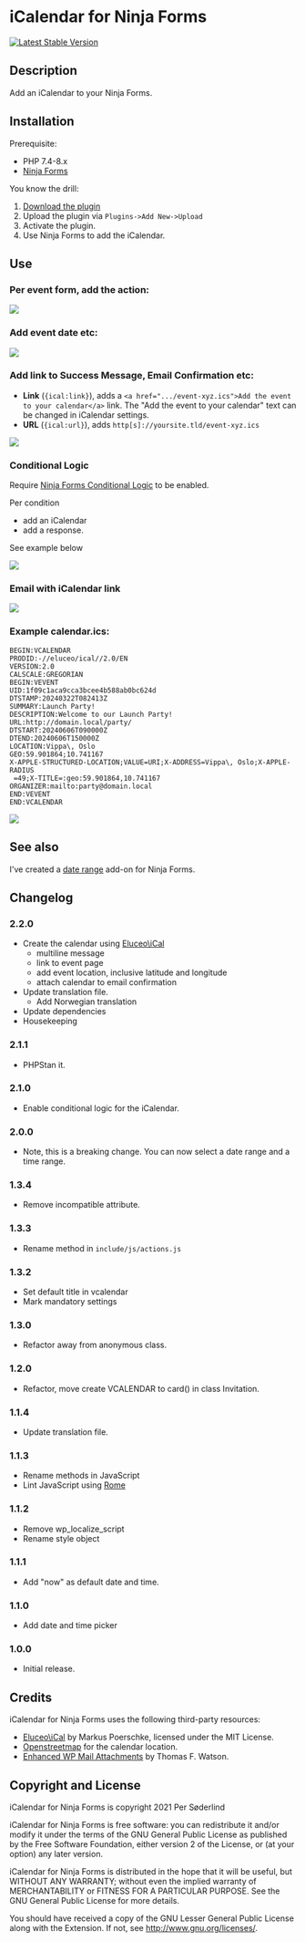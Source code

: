 # iCalendar for Ninja Forms

[![Latest Stable Version](https://poser.pugx.org/soderlind/icalendar-ninja-forms/v)](//packagist.org/packages/soderlind/icalendar-ninja-forms)

## Description

Add an iCalendar to your Ninja Forms.

## Installation

Prerequisite:

- PHP 7.4-8.x
- [Ninja Forms](https://wordpress.org/plugins/ninja-forms/)

You know the drill:

1. [Download the plugin](https://github.com/soderlind/icalendar-ninja-form/archive/refs/heads/main.zip)
1. Upload the plugin via `Plugins->Add New->Upload`
1. Activate the plugin.
1. Use Ninja Forms to add the iCalendar.

## Use

### Per event form, add the action:

<img src=".wordpress-org/add-icalendar.gif" />

### Add event date etc:

<img src=".wordpress-org/icalendar-event.png" />

### Add link to Success Message, Email Confirmation etc:

- **Link** (`{ical:link}`), adds a `<a href=".../event-xyz.ics">Add the event to your calendar</a>` link. The "Add the event to your calendar" text can be changed in iCalendar settings.
- **URL** (`{ical:url}`), adds `http[s]://yoursite.tld/event-xyz.ics`

<img src=".wordpress-org/add-merge-tag.gif" />

### Conditional Logic

Require [Ninja Forms Conditional Logic](https://ninjaforms.com/extensions/conditional-logic/) to be enabled.

Per condition

- add an iCalendar
- add a response.

See example below

<img src=".wordpress-org/conditional-logic-icalendar.gif" />

### Email with iCalendar link

<img src=".wordpress-org/email.png" />

### Example calendar.ics:

```
BEGIN:VCALENDAR
PRODID:-//eluceo/ical//2.0/EN
VERSION:2.0
CALSCALE:GREGORIAN
BEGIN:VEVENT
UID:1f09c1aca9cca3bcee4b588ab0bc624d
DTSTAMP:20240322T082413Z
SUMMARY:Launch Party!
DESCRIPTION:Welcome to our Launch Party!
URL:http://domain.local/party/
DTSTART:20240606T090000Z
DTEND:20240606T150000Z
LOCATION:Vippa\, Oslo
GEO:59.901864;10.741167
X-APPLE-STRUCTURED-LOCATION;VALUE=URI;X-ADDRESS=Vippa\, Oslo;X-APPLE-RADIUS
 =49;X-TITLE=:geo:59.901864,10.741167
ORGANIZER:mailto:party@domain.local
END:VEVENT
END:VCALENDAR
```

<img src=".wordpress-org/calendar-example.png">

## See also

I've created a [date range](https://github.com/soderlind/date-range-ninja-forms) add-on for Ninja Forms.

## Changelog

### 2.2.0

- Create the calendar using [Eluceo\iCal](https://github.com/markuspoerschke/iCal)
  - multiline message
  - link to event page
  - add event location, inclusive latitude and longitude
  - attach calendar to email confirmation
- Update translation file.
  - Add Norwegian translation
- Update dependencies
- Housekeeping

### 2.1.1

- PHPStan it.

### 2.1.0

- Enable conditional logic for the iCalendar.

### 2.0.0

- Note, this is a breaking change. You can now select a date range and a time range.

### 1.3.4

- Remove incompatible attribute.

### 1.3.3

- Rename method in `include/js/actions.js`

### 1.3.2

- Set default title in vcalendar
- Mark mandatory settings

### 1.3.0

- Refactor away from anonymous class.

### 1.2.0

- Refactor, move create VCALENDAR to card() in class Invitation.

### 1.1.4

- Update translation file.

### 1.1.3

- Rename methods in JavaScript
- Lint JavaScript using [Rome](https://rome.tools/#installation-and-usage)

### 1.1.2

- Remove wp_localize_script
- Rename style object

### 1.1.1

- Add "now" as default date and time.

### 1.1.0

- Add date and time picker

### 1.0.0

- Initial release.

## Credits

iCalendar for Ninja Forms uses the following third-party resources:

- [Eluceo\iCal](https://github.com/markuspoerschke/iCal) by Markus Poerschke, licensed under the MIT License.
- [Openstreetmap](https://www.openstreetmap.org) for the calendar location.
- [Enhanced WP Mail Attachments](https://gist.github.com/thomasfw/5df1a041fd8f9c939ef9d88d887ce023/) by Thomas F. Watson.

## Copyright and License

iCalendar for Ninja Forms is copyright 2021 Per Søderlind

iCalendar for Ninja Forms is free software: you can redistribute it and/or modify it under the terms of the GNU General Public License as published by the Free Software Foundation, either version 2 of the License, or (at your option) any later version.

iCalendar for Ninja Forms is distributed in the hope that it will be useful, but WITHOUT ANY WARRANTY; without even the implied warranty of MERCHANTABILITY or FITNESS FOR A PARTICULAR PURPOSE. See the GNU General Public License for more details.

You should have received a copy of the GNU Lesser General Public License along with the Extension. If not, see http://www.gnu.org/licenses/.
